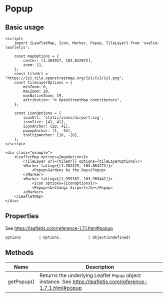 # Popup

## Basic usage
```example height:400
<script>
    import {LeafletMap, Icon, Marker, Popup, TileLayer} from 'svelte-leafletjs';

    const mapOptions = {
        center: [1.364917, 103.822872],
        zoom: 11,
    };
    const tileUrl = "https://{s}.tile.openstreetmap.org/{z}/{x}/{y}.png";
    const tileLayerOptions = {
        minZoom: 0,
        maxZoom: 20,
        maxNativeZoom: 19,
        attribution: "© OpenStreetMap contributors",
    };

    const iconOptions = {
        iconUrl: 'static/icons/airport.svg',
        iconSize: [41, 41],
        iconAnchor: [20, 41],
        popupAnchor: [1, -34],
        tooltipAnchor: [16, -28],
    };
</script>

<div class="example">
    <LeafletMap options={mapOptions}>
        <TileLayer url={tileUrl} options={tileLayerOptions}/>
        <Marker latLng={[1.282375, 103.864273]}>
            <Popup>Gardens by the Bay</Popup>
        </Marker>
        <Marker latLng={[1.359167, 103.989441]}>
            <Icon options={iconOptions}/>
            <Popup><b>Changi Airport</b></Popup>
        </Marker>
    </LeafletMap>
</div>
```

## Properties

See https://leafletjs.com/reference-1.7.1.html#popup

```properties
options        | Options.            | Object(undefined)
```

## Methods

| Name       | Description |
|------------|-------------|
| getPopup() | Returns the underlying Leaflet `Popup` object instance. See https://leafletjs.com/reference-1.7.1.html#popup |
